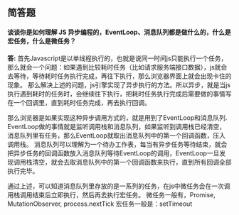 ## 简答题

#### 谈谈你是如何理解 JS 异步编程的，EventLoop、消息队列都是做什么的，什么是宏任务，什么是微任务？

**答:**
首先Javascript是以单线程执行的，也就是说同一时间js只能执行一个任务，
那么就会一个问题：如果遇到比较耗时任务（比如请求服务端接口数据），js就会去等待，等待耗时任务执行完成，再往下执行，那么浏览器界面上就会出现卡住的现象。
那么解决上述的问题，js引擎实现了异步执行的方法。所以异步，就是当js执行遇到耗时的任务时，会继续往下执行，把耗时任务执行完成后需要做的事情写在一个回调里，直到耗时任务完成，再去执行回调。

那么浏览器是如果实现这种异步调用方式的，就是用到了EventLoop和消息队列.
EventLoop做的事情就是监听调用栈和消息队列，如果监听到调用栈已经清空，消息队列里有任务，那么EventLoop就取出消息队列中的第一个回调函数，压入调用栈。
消息队列可以理解为一个待办工作表，每当有异步任务等待结束，就会把异步任务的回调函数放入消息队列等待EventLoop的调用，EventLoop一旦发现调用栈清空，就会去取消息队列中的第一个回调函数来执行，直到所有回调全部执行完毕。

通过上述，可以知道消息队列里存放的是一系列的任务，在js中微任务会在一次调用栈调用结束后立即执行，然后再去执行宏任务。
微任务一般有，Promise, MutationObserver, process.nextTick
宏任务一般是：setTimeout





